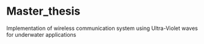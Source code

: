 # Master_thesis
Implementation of wireless communication system using Ultra-Violet waves for underwater applications
